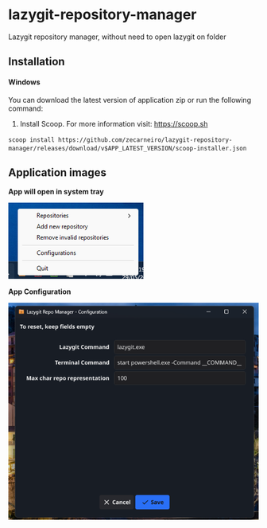 # lazygit-repository-manager

Lazygit repository manager, without need to open lazygit on folder

## Installation

#### Windows

You can download the latest version of application zip or run the following command:

1. Install Scoop. For more information visit: https://scoop.sh

`scoop install https://github.com/zecarneiro/lazygit-repository-manager/releases/download/v$APP_LATEST_VERSION/scoop-installer.json`

## Application images

**App will open in system tray**

![Init app](./images/tray.png)

**App Configuration**

![Configuration app](./images/configuration.png)
